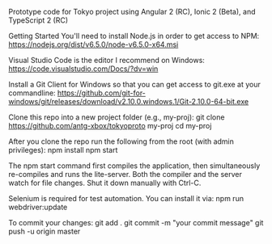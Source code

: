 Prototype code for Tokyo project using Angular 2 (RC), Ionic 2 (Beta), and TypeScript 2 (RC)

Getting Started
You'll need to install Node.js in order to get access to NPM:
https://nodejs.org/dist/v6.5.0/node-v6.5.0-x64.msi

Visual Studio Code is the editor I recommend on Windows:
https://code.visualstudio.com/Docs/?dv=win

Install a Git Client for Windows so that you can get access to git.exe at your commandline:
https://github.com/git-for-windows/git/releases/download/v2.10.0.windows.1/Git-2.10.0-64-bit.exe

Clone this repo into a new project folder (e.g., my-proj):
git clone  https://github.com/antg-xbox/tokyoproto  my-proj
cd my-proj

After you clone the repo run the following from the root (with admin privileges):
npm install
npm start

The npm start command first compiles the application, then simultaneously re-compiles and runs the lite-server. Both the compiler and the server watch for file changes.
Shut it down manually with Ctrl-C.

Selenium is required for test automation. You can install it via:
npm run webdriver:update

To commit your changes:
git add .
git commit -m "your commit message"
git push -u origin master